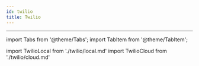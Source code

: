 ```yaml
---
id: twilio
title: Twilio
---
```


---

import Tabs from '@theme/Tabs';
import TabItem from '@theme/TabItem';

import TwilioLocal from './twilio/local.md'
import TwilioCloud from './twilio/cloud.md'

<Tabs>
  <TabItem value="cloud" label="Botpress Cloud (beta)" default>
    <TwilioCloud/>
  </TabItem>
  <TabItem value="community" label="Local deployment">
    <TwilioLocal/>
  </TabItem>
</Tabs>
